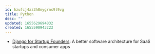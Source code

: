 ```yaml
---
id: hzufcj4az3h8nygrns9l9vg
title: Python
desc: ""
updated: 1655629694832
created: 1655590943223
---
```


- [Django for Startup Founders](https://alexkrupp.typepad.com/sensemaking/2021/06/django-for-startup-founders-a-better-software-architecture-for-saas-startups-and-consumer-apps.html): A better software architecture for SaaS startups and consumer apps
